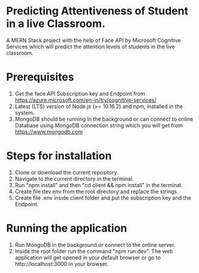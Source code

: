 # Predicting Attentiveness of Student in a live Classroom.

A MERN Stack project with the help of Face API by Microsoft Cognitive Services which will predict the attention levels of students in the live classroom.

# Prerequisites

1. Get the face API Subscription key and Endpoint from https://azure.microsoft.com/en-in/try/cognitive-services/
2. Latest (LTS) version of Node.js (>= 10.16.2) and npm, installed in the system.
3. MongoDB should be running in the background or can connect to online Database using MongoDB connection string which you will get from https://www.mongodb.com

# Steps for installation

1. Clone or download the current repository.
2. Navigate to the current directory in the terminal.
3. Run "npm install" and then "cd client && npm install" in the terminal.
4. Create file dev.env from the root directory and replace the strings.
5. Create file .env inside client folder and put the subscription key and the Endpoint.

# Running the application

1. Run MongoDB in the background or connect to the online server.
2. Inside the root folder run the command "npm run dev". The web application will get opened in your default browser or go to http://localhost:3000 in your browser.
